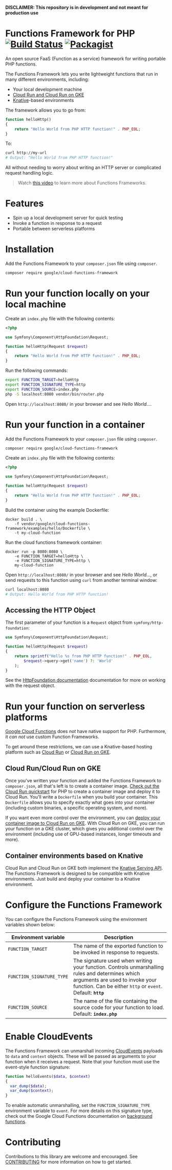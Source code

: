 **DISCLAIMER: This repository is in development and not meant for production use**

# Functions Framework for PHP [![Build Status](https://travis-ci.com/GoogleCloudPlatform/functions-framework-php.svg?branch=master)](https://travis-ci.com/GoogleCloudPlatform/functions-framework-php) [![Packagist](https://poser.pugx.org/google/cloud-functions-framework/v/stable)](https://packagist.org/packages/google/cloud-functions-framework)

An open source FaaS (Function as a service) framework for writing portable
PHP functions.

The Functions Framework lets you write lightweight functions that run in many
different environments, including:

*   Your local development machine
*   [Cloud Run and Cloud Run on GKE](https://cloud.google.com/run/)
*   [Knative](https://github.com/knative/)-based environments

The framework allows you to go from:

```php
function helloHttp()
{
    return "Hello World from PHP HTTP function!" . PHP_EOL;
}
```

To:

```sh
curl http://my-url
# Output: "Hello World from PHP HTTP function!"
```

All without needing to worry about writing an HTTP server or complicated request
handling logic.

> Watch [this video](https://youtu.be/yMEcyAkTliU?t=912) to learn more about Functions Frameworks.

# Features

*   Spin up a local development server for quick testing
*   Invoke a function in response to a request
*   Portable between serverless platforms

# Installation

Add the Functions Framework to your `composer.json` file using `composer`.

```sh
composer require google/cloud-functions-framework
```

# Run your function locally on your local machine

Create an `index.php` file with the following contents:

```php
<?php

use Symfony\Component\HttpFoundation\Request;

function helloHttp(Request $request)
{
    return "Hello World from PHP HTTP function!" . PHP_EOL;
}
```

Run the following commands:

```sh
export FUNCTION_TARGET=helloHttp
export FUNCTION_SIGNATURE_TYPE=http
export FUNCTION_SOURCE=index.php
php -S localhost:8080 vendor/bin/router.php
```

Open `http://localhost:8080/` in your browser and see *Hello World...*.


# Run your function in a container

Add the Functions Framework to your `composer.json` file using `composer`.

```sh
composer require google/cloud-functions-framework
```

Create an `index.php` file with the following contents:

```php
<?php

use Symfony\Component\HttpFoundation\Request;

function helloHttp(Request $request)
{
    return "Hello World from PHP HTTP function!" . PHP_EOL;
}
```

Build the container using the example Dockerfile:

```
docker build . \
    -f vendor/google/cloud-functions-framework/examples/hello/Dockerfile \
    -t my-cloud-function
```

Run the cloud functions framework container:

```
docker run -p 8080:8080 \
    -e FUNCTION_TARGET=helloHttp \
    -e FUNCTION_SIGNATURE_TYPE=http \
    my-cloud-function
```

Open `http://localhost:8080/` in your browser and see *Hello World...*, or
send requests to this function using `curl` from another terminal window:

```sh
curl localhost:8080
# Output: Hello World from PHP HTTP function!
```

## Accessing the HTTP Object

The first parameter of your function is a `Request` object from `symfony/http-foundation`:

```php
use Symfony\Component\HttpFoundation\Request;

function helloHttp(Request $request)
{
    return sprintf("Hello %s from PHP HTTP function!" . PHP_EOL,
        $request->query->get('name') ?: 'World'
    );
}
```

See the [HttpFoundation documentation][httpfoundation] documentation for more on working
with the request object.

[httpfoundation]: https://symfony.com/doc/current/components/http_foundation.html

# Run your function on serverless platforms

[Google Cloud Functions](https://cloud.google.com/functions/docs) does _not_ have native support for PHP. Furthermore, it _can not_ use custom Function Frameworks.

To get around these restrictions, we can use a Knative-based hosting platform such as [Cloud Run](https://cloud.google.com/run/docs) or [Cloud Run on GKE](https://cloud.google.com/run/docs/gke/setup).

## Cloud Run/Cloud Run on GKE

Once you've written your function and added the Functions Framework to `composer.json`, all that's left is to create a container image. [Check out the Cloud Run quickstart](https://cloud.google.com/run/docs/quickstarts/build-and-deploy) for PHP to create a container image and deploy it to Cloud Run. You'll write a `Dockerfile` when you build your container. This `Dockerfile` allows you to specify exactly what goes into your container (including custom binaries, a specific operating system, and more).

If you want even more control over the environment, you can [deploy your container image to Cloud Run on GKE](https://cloud.google.com/run/docs/quickstarts/prebuilt-deploy-gke). With Cloud Run on GKE, you can run your function on a GKE cluster, which gives you additional control over the environment (including use of GPU-based instances, longer timeouts and more).

## Container environments based on Knative

Cloud Run and Cloud Run on GKE both implement the [Knative Serving API](https://www.knative.dev/docs/). The Functions Framework is designed to be compatible with Knative environments. Just build and deploy your container to a Knative environment.

# Configure the Functions Framework

You can configure the Functions Framework using the environment variables shown below:

| Environment variable      | Description
| ------------------------- | -----------
| `FUNCTION_TARGET`         | The name of the exported function to be invoked in response to requests.
| `FUNCTION_SIGNATURE_TYPE` | The signature used when writing your function. Controls unmarshalling rules and determines which arguments are used to invoke your function. Can be either `http` or `event`. Default: **`http`**
| `FUNCTION_SOURCE`         | The name of the file containing the source code for your function to load. Default: **`index.php`**

# Enable CloudEvents

The Functions Framework can unmarshall incoming
[CloudEvents](http://cloudevents.io) payloads to `data` and `context` objects.
These will be passed as arguments to your function when it receives a request.
Note that your function must use the event-style function signature:

```php
function helloEvents($data, $context)
{
  var_dump($data);
  var_dump($context);
}
```

To enable automatic unmarshalling, set the `FUNCTION_SIGNATURE_TYPE` environment
variable to `event`. For more details on this signature type, check out the Google Cloud Functions
documentation on
[background functions](https://cloud.google.com/functions/docs/writing/background#cloud_pubsub_example).

# Contributing

Contributions to this library are welcome and encouraged. See
[CONTRIBUTING](CONTRIBUTING.md) for more information on how to get started.
